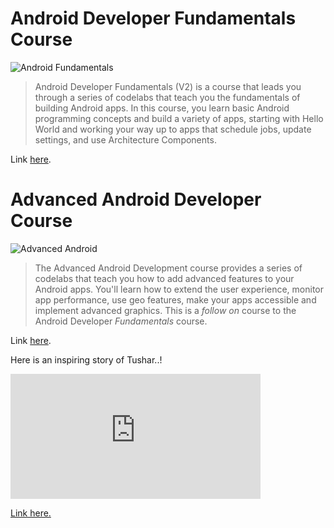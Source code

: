 # Android Developer Fundamentals Course
 
 ![Android Fundamentals](/blog/img/adf_logo.png "Fundamentals")
 
> Android Developer Fundamentals (V2) is a course that leads you through a series of codelabs that teach you the fundamentals of
building Android apps. In this course, you learn basic Android programming concepts and build a variety of apps, starting with 
Hello World and working your way up to apps that schedule jobs, update settings, and use Architecture Components.

Link [here](https://codelabs.developers.google.com/android-training/).


# Advanced Android Developer Course

![Advanced Android](/blog/img/aad_logo.png "Advanced")

> The Advanced Android Development course provides a series of codelabs that teach you how to add advanced features to your Android apps.
You'll learn how to extend the user experience, monitor app performance, use geo features, make your apps 
accessible and implement advanced graphics.
This is a *follow on* course to the Android Developer *Fundamentals* course.

Link [here](https://codelabs.developers.google.com/advanced-android-training/).


Here is an inspiring story of Tushar..!

<iframe width="400" height="200" src="https://www.youtube.com/embed/as3pQTuyTgY" frameborder="0" allow="accelerometer; autoplay; encrypted-media; gyroscope; picture-in-picture" allowfullscreen></iframe>

[Link here.](https://www.pluralsight.com/partners/google)

